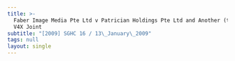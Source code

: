 ```yaml
---
title: >-
  Faber Image Media Pte Ltd v Patrician Holdings Pte Ltd and Another (trading as
  V4X Joint
subtitle: "[2009] SGHC 16 / 13\_January\_2009"
tags: null
layout: single
---
```


